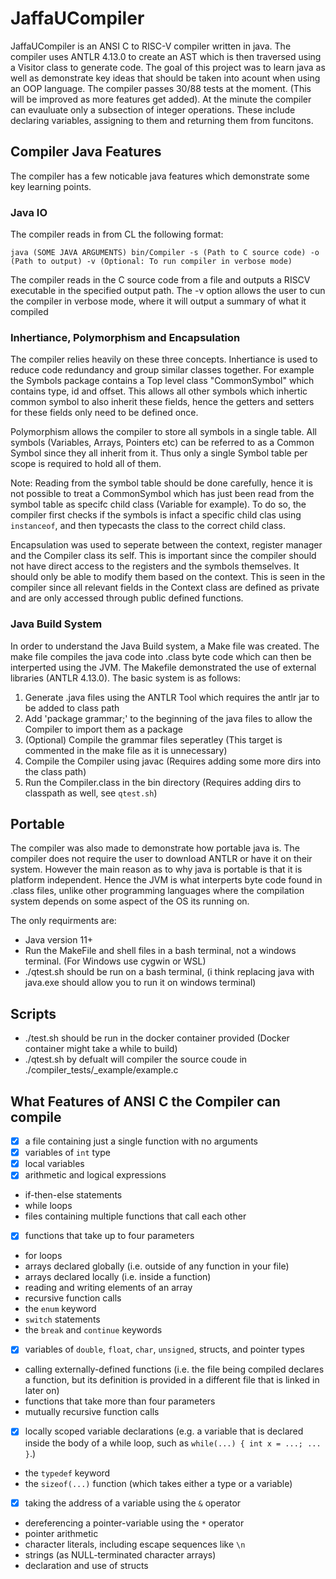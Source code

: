 # JaffaUCompiler

JaffaUCompiler is an ANSI C to RISC-V compiler written in java. The compiler uses ANTLR 4.13.0 to create an AST which is then traversed using a Visitor class to generate code. The goal of this project was to learn java as well as demonstrate key ideas that should be taken into acount when using an OOP language. The compiler passes 30/88 tests at the moment. (This will be improved as more features get added). At the minute the compiler can evauluate only a subsection of integer operations. These include declaring variables, assigning to them and returning them from funcitons.

## Compiler Java Features

The compiler has a few noticable java features which demonstrate some key learning points. 

### Java IO
The compiler reads in from CL the following format:

`java (SOME JAVA ARGUMENTS) bin/Compiler -s (Path to C source code) -o (Path to output) -v (Optional: To run compiler in verbose mode)`

The compiler reads in the C source code from a file and outputs a RISCV executable in the specified output path. The -v option allows the user to cun the compiler in verbose mode, where it will output a summary of what it compiled

### Inhertiance, Polymorphism and Encapsulation 
The compiler relies heavily on these three concepts. Inhertiance is used to reduce code redundancy and group similar classes together. For example the Symbols package contains a Top level class "CommonSymbol" which contains type, id and offset. This allows all other symbols which inhertic common symbol to also inherit these fields, hence the getters and setters for these fields only need to be defined once. 

Polymorphism allows the compiler to store all symbols in a single table. All symbols (Variables, Arrays, Pointers etc) can be referred to as a Common Symbol since they all inherit from it. Thus only a single Symbol table per scope is required to hold all of them. 

Note: Reading from the symbol table should be done carefully, hence it is not possible to treat a CommonSymbol which has just been read from the symbol table as specifc child class (Variable for example). To do so, the compiler first checks if the symbols is infact a specific child clas using `instanceof`, and then typecasts the class to the correct child class.

Encapsulation was used to seperate between the context, register manager and the Compiler class its self. This is important since the compiler should not have direct access to the registers and the symbols themselves. It should only be able to modify them based on the context. This is seen in the compiler since all relevant fields in the Context class are defined as private and are only accessed through public defined functions.
### Java Build System

In order to understand the Java Build system, a Make file was created. The make file compiles the java code into .class byte code which can then be interperted using the JVM. The Makefile demonstrated the use of external libraries (ANTLR 4.13.0). The basic system is as follows:
1. Generate .java files using the ANTLR Tool which requires the antlr jar to be added to class path
2. Add 'package grammar;' to the beginning of the java files to allow the Compiler to import them as a package
3. (Optional) Compile the grammar files seperatley 
(This target is commented in the make file as it is unnecessary)
4. Compile the Compiler using javac (Requires adding some more dirs into the class path)
5. Run the Compiler.class in the bin directory (Requires adding dirs to classpath as well, see `qtest.sh`)

## Portable

The compiler was also made to demonstrate how portable java is. The compiler does not require the user to download ANTLR or have it on their system. However the main reason as to why java is portable is that it is platform independent. Hence the JVM is what interperts byte code found in .class files, unlike other programming languages where the compilation system depends on some aspect of the OS its running on.

The only requirments are: 
* Java version 11+
* Run the MakeFile and shell files in a bash terminal, not a windows terminal. (For Windows use cygwin or WSL)
* ./qtest.sh should be run on a bash terminal, (i think replacing java with java.exe should allow you to run it on windows terminal)

## Scripts 
* ./test.sh should be run in the docker container provided (Docker container might take a while to build)
* ./qtest.sh by defualt will compiler the source coude in ./compiler_tests/_example/example.c 

## What Features of ANSI C the Compiler can compile
- [x] a file containing just a single function with no arguments
- [x] variables of `int` type
- [x] local variables
- [x] arithmetic and logical expressions
- if-then-else statements
- while loops
- files containing multiple functions that call each other
- [x] functions that take up to four parameters
- for loops
- arrays declared globally (i.e. outside of any function in your file)
- arrays declared locally (i.e. inside a function)
- reading and writing elements of an array
- recursive function calls
- the `enum` keyword
- `switch` statements
- the `break` and `continue` keywords
- [x] variables of `double`, `float`, `char`, `unsigned`, structs, and pointer types
- calling externally-defined functions (i.e. the file being compiled declares a function, but its definition is provided in a different file that is linked in later on)
- functions that take more than four parameters
- mutually recursive function calls
- [x] locally scoped variable declarations (e.g. a variable that is declared inside the body of a while loop, such as `while(...) { int x = ...; ... }`.)
- the `typedef` keyword
- the `sizeof(...)` function (which takes either a type or a variable)
- [x] taking the address of a variable using the `&` operator
- dereferencing a pointer-variable using the `*` operator
- pointer arithmetic
- character literals, including escape sequences like `\n`
- strings (as NULL-terminated character arrays)
- declaration and use of structs























